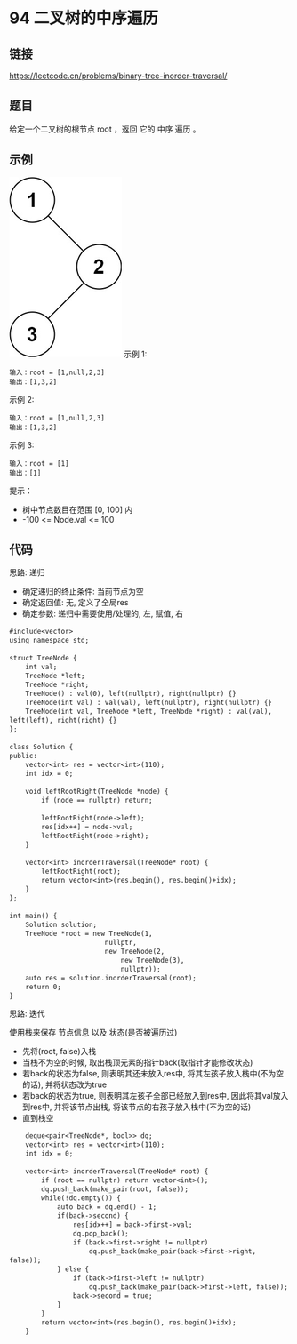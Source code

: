 # 94 二叉树的中序遍历
## 链接
https://leetcode.cn/problems/binary-tree-inorder-traversal/

## 题目 
给定一个二叉树的根节点 root ，返回 它的 中序 遍历 。

## 示例

![](img/2example.jpg)
示例 1:
```
输入：root = [1,null,2,3]
输出：[1,3,2]
```
示例 2:
```
输入：root = [1,null,2,3]
输出：[1,3,2]
```
示例 3:
```
输入：root = [1]
输出：[1]
```

提示：

- 树中节点数目在范围 [0, 100] 内
- -100 <= Node.val <= 100

## 代码
思路: 递归
- 确定递归的终止条件: 当前节点为空
- 确定返回值: 无, 定义了全局res
- 确定参数: 递归中需要使用/处理的, 左, 赋值, 右


```
#include<vector>
using namespace std;

struct TreeNode {
	int val;
	TreeNode *left;
	TreeNode *right;
	TreeNode() : val(0), left(nullptr), right(nullptr) {}
	TreeNode(int val) : val(val), left(nullptr), right(nullptr) {}
	TreeNode(int val, TreeNode *left, TreeNode *right) : val(val), left(left), right(right) {}
};
	
class Solution {
public:
	vector<int> res = vector<int>(110);
	int idx = 0;
	
	void leftRootRight(TreeNode *node) {
		if (node == nullptr) return;
		
		leftRootRight(node->left);
		res[idx++] = node->val;
		leftRootRight(node->right);
	}
	
    vector<int> inorderTraversal(TreeNode* root) {
		leftRootRight(root);
		return vector<int>(res.begin(), res.begin()+idx);
    }
};

int main() {
	Solution solution;
	TreeNode *root = new TreeNode(1, 
					    nullptr, 
						new TreeNode(2, 
							new TreeNode(3), 
							nullptr));
	auto res = solution.inorderTraversal(root);
	return 0;
}
```

思路: 迭代

使用栈来保存 节点信息 以及 状态(是否被遍历过)
- 先将(root, false)入栈
- 当栈不为空的时候, 取出栈顶元素的指针back(取指针才能修改状态)
- 若back的状态为false, 则表明其还未放入res中, 将其左孩子放入栈中(不为空的话), 并将状态改为true
- 若back的状态为true, 则表明其左孩子全部已经放入到res中, 因此将其val放入到res中, 并将该节点出栈, 将该节点的右孩子放入栈中(不为空的话)
- 直到栈空

```
	deque<pair<TreeNode*, bool>> dq;
	vector<int> res = vector<int>(110);
	int idx = 0;
	
    vector<int> inorderTraversal(TreeNode* root) {
		if (root == nullptr) return vector<int>();
		dq.push_back(make_pair(root, false));
		while(!dq.empty()) {
			auto back = dq.end() - 1;
			if(back->second) {
				res[idx++] = back->first->val;
				dq.pop_back();
				if (back->first->right != nullptr)
					dq.push_back(make_pair(back->first->right, false));
			} else {
				if (back->first->left != nullptr)
					dq.push_back(make_pair(back->first->left, false));
				back->second = true;
			}
		}
		return vector<int>(res.begin(), res.begin()+idx);
    }
```
